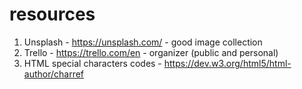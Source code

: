 # resources

1. Unsplash - https://unsplash.com/ - good image collection
2. Trello - https://trello.com/en - organizer (public and personal)
3. HTML special characters codes - https://dev.w3.org/html5/html-author/charref

